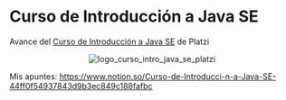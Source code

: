 # Curso de Introducción a Java SE

Avance del [Curso de Introducción a Java SE](https://platzi.com/clases/java-basico/) de Platzi

<p align="center">
  <img src="https://static.platzi.com/media/achievements/badge-cursobasicojavase-2c55da9d-3573-4bef-b071-60a4b13f60ae.png" alt="logo_curso_intro_java_se_platzi" />
</p>

Mis apuntes: https://www.notion.so/Curso-de-Introducci-n-a-Java-SE-44ff0f54937843d9b3ec849c188fafbc
